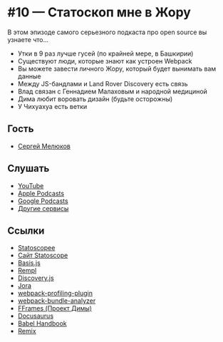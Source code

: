 # #10 — Статоскоп мне в Жору

В этом эпизоде самого серьезного подкаста про open source вы узнаете что...

- Утки в 9 раз лучше гусей (по крайней мере, в Башкирии)
- Существуют люди, которые знают как устроен Webpack
- Вы можете завести личного Жору, который будет вынимать вам данные
- Между JS-бандлами и Land Rover Discovery есть связь
- Влад связан с Геннадием Малаховым и народной медициной
- Дима любит воровать дизайн (будьте осторожны)
- У Чихуахуа есть ветки

## Гость

- [Сергей Мелюков](https://twitter.com/smelukov)

## Слушать

- [YouTube](https://youtu.be/V_7u_MVauUQ)
- [Apple Podcasts](https://podcasts.apple.com/ru/podcast/10-%D1%81%D1%82%D0%B0%D1%82%D0%BE%D1%81%D0%BA%D0%BE%D0%BF-%D0%BC%D0%BD%D0%B5-%D0%B2-%D0%B6%D0%BE%D1%80%D1%83-%D1%81-%D1%81%D0%B5%D1%80%D0%B3%D0%B5%D0%B5%D0%BC-%D0%BC%D0%B5%D0%BB%D1%8E%D0%BA%D0%BE%D0%B2%D1%8B%D0%BC/id1573208350?i=1000544927334&l=en)
- [Google Podcasts](https://podcasts.google.com/feed/aHR0cHM6Ly9hbmNob3IuZm0vcy81YzVjNGE0OC9wb2RjYXN0L3Jzcw/episode/ZDYyZmJjZmYtM2Q2Yi00MzAwLTg5MGItNmVmYTY2ODZhZDQ1?sa=X&ved=0CAUQkfYCahcKEwjg-PWI8-j0AhUAAAAAHQAAAAAQCg)
- [Другие сервисы](https://github.com/goose-duck/podcast#%D1%81%D1%81%D1%8B%D0%BB%D0%BA%D0%B8)

## Ссылки

- [Statoscopee](https://github.com/statoscope/statoscope)
- [Сайт Statoscope](https://statoscope.tech/)
- [Basis.js](https://github.com/basisjs/basisjs)
- [Rempl](https://github.com/rempl/rempl)
- [Discovery.js](https://github.com/discoveryjs/discovery)
- [Jora](https://github.com/discoveryjs/jora)
- [webpack-profiling-plugin](https://webpack.js.org/plugins/profiling-plugin/)
- [webpack-bundle-analyzer](https://www.npmjs.com/package/webpack-bundle-analyzer)
- [FFrames (Проект Димы)](https://fframes.studio/)
- [Docusaurus](https://github.com/facebook/docusaurus)
- [Babel Handbook](https://github.com/jamiebuilds/babel-handbook)
- [Remix](https://remix.run/)
